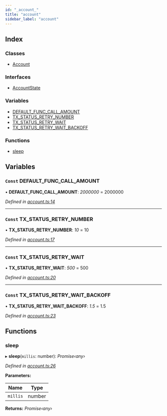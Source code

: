 ```yaml
---
id: "_account_"
title: "account"
sidebar_label: "account"
---
```


## Index

### Classes

* [Account](../classes/_account_.account.md)

### Interfaces

* [AccountState](../interfaces/_account_.accountstate.md)

### Variables

* [DEFAULT_FUNC_CALL_AMOUNT](_account_.md#const-default_func_call_amount)
* [TX_STATUS_RETRY_NUMBER](_account_.md#const-tx_status_retry_number)
* [TX_STATUS_RETRY_WAIT](_account_.md#const-tx_status_retry_wait)
* [TX_STATUS_RETRY_WAIT_BACKOFF](_account_.md#const-tx_status_retry_wait_backoff)

### Functions

* [sleep](_account_.md#sleep)

## Variables

### `Const` DEFAULT_FUNC_CALL_AMOUNT

• **DEFAULT_FUNC_CALL_AMOUNT**: *2000000* = 2000000

*Defined in [account.ts:14](https://github.com/nearprotocol/nearlib/blob/a23e44a/src.ts/account.ts#L14)*

___

### `Const` TX_STATUS_RETRY_NUMBER

• **TX_STATUS_RETRY_NUMBER**: *10* = 10

*Defined in [account.ts:17](https://github.com/nearprotocol/nearlib/blob/a23e44a/src.ts/account.ts#L17)*

___

### `Const` TX_STATUS_RETRY_WAIT

• **TX_STATUS_RETRY_WAIT**: *500* = 500

*Defined in [account.ts:20](https://github.com/nearprotocol/nearlib/blob/a23e44a/src.ts/account.ts#L20)*

___

### `Const` TX_STATUS_RETRY_WAIT_BACKOFF

• **TX_STATUS_RETRY_WAIT_BACKOFF**: *1.5* = 1.5

*Defined in [account.ts:23](https://github.com/nearprotocol/nearlib/blob/a23e44a/src.ts/account.ts#L23)*

## Functions

###  sleep

▸ **sleep**(`millis`: number): *Promise‹any›*

*Defined in [account.ts:26](https://github.com/nearprotocol/nearlib/blob/a23e44a/src.ts/account.ts#L26)*

**Parameters:**

Name | Type |
------ | ------ |
`millis` | number |

**Returns:** *Promise‹any›*
